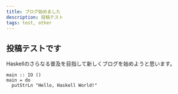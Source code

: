 ```yaml
---
title: ブログ始めました
description: 投稿テスト
tags: test, other
---
```


## 投稿テストです

Haskellのさらなる普及を目指して新しくブログを始めようと思います。

    main :: IO ()
    main = do
      putStrLn "Hello, Haskell World!"
